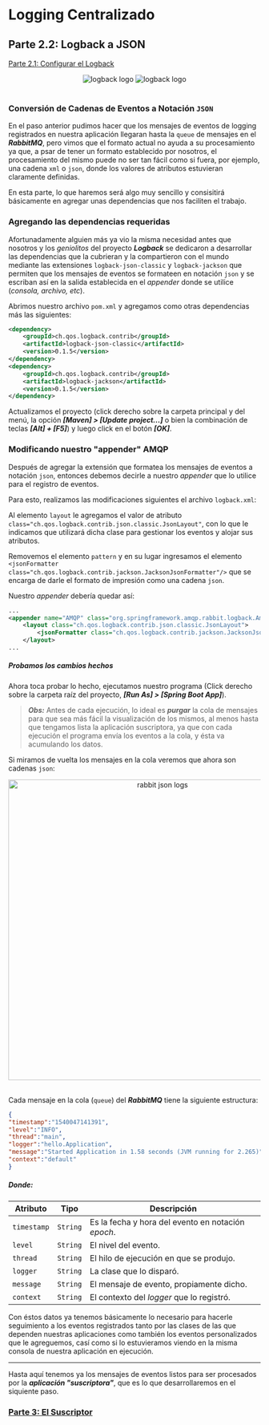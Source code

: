 # Logging Centralizado

## Parte 2.2: Logback a JSON

[Parte 2.1: Configurar el Logback](./logback)

<div align="center">
<img src="https://drive.google.com/uc?id=1AocSmYP20Lu3o0jIai-O3N2dCkwzRMl2" alt="logback logo" width=""/>
<img src="https://drive.google.com/uc?id=1gIX_QEYZFQTYoAlCS6Ab9XlkERxFStUS" alt="logback logo" width=""/></div><br/>

### Conversión de Cadenas de Eventos a Notación `JSON`

En el paso anterior pudimos hacer que los mensajes de eventos de logging registrados en nuestra aplicación llegaran hasta la `queue` de mensajes en el _**RabbitMQ**_, pero vimos que el formato actual no ayuda a su procesamiento ya que, a psar de tener un formato establecido por nosotros, el procesamiento del mismo puede no ser tan fácil como si fuera, por ejemplo, una cadena `xml` o `json`, donde los valores de atributos estuvieran claramente definidas.

En esta parte, lo que haremos será algo muy sencillo y consisitirá básicamente en agregar unas dependencias que nos faciliten el trabajo.


### Agregando las dependencias requeridas

Afortunadamente alguien más ya vio la misma necesidad antes que nosotros y los _geniolitos_ del proyecto _**Logback**_ se dedicaron a desarrollar las dependencias que la cubrieran y la compartieron con el mundo mediante las extensiones `logback-json-classic` y `logback-jackson` que permiten que los mensajes de eventos se formateen en notación `json` y se escriban así en la salida establecida en el _appender_ donde se utilice (_consola, archivo, etc_).

Abrimos nuestro archivo `pom.xml` y agregamos como otras dependencias más las siguientes:

```xml
<dependency>
    <groupId>ch.qos.logback.contrib</groupId>
    <artifactId>logback-json-classic</artifactId>
    <version>0.1.5</version>
</dependency>
<dependency>
	<groupId>ch.qos.logback.contrib</groupId>
	<artifactId>logback-jackson</artifactId>
	<version>0.1.5</version>
</dependency>
```

Actualizamos el proyecto (click derecho sobre la carpeta principal y del menú, la opción _**[Maven] > [Update project...]**_ o bien la combinación de teclas _**[Alt] + [F5]**_) y luego click en el botón _**[OK]**_.



### Modificando nuestro "appender" AMQP

Después de agregar la extensión que formatea los mensajes de eventos a notación `json`, entonces debemos decirle a nuestro _appender_ que lo utilice para el registro de eventos.

Para esto,  realizamos las modificaciones siguientes el archivo `logback.xml`:

Al elemento `layout` le agregamos el valor de atributo `class="ch.qos.logback.contrib.json.classic.JsonLayout"`, con lo que le indicamos que utilizará dicha clase para gestionar los eventos y alojar sus atributos.

Removemos el elemento `pattern` y en su lugar ingresamos el elemento `<jsonFormatter class="ch.qos.logback.contrib.jackson.JacksonJsonFormatter"/>` que se encarga de darle el formato de impresión como una cadena `json`.

Nuestro _appender_ debería quedar así:

```xml
...
<appender name="AMQP" class="org.springframework.amqp.rabbit.logback.AmqpAppender">
	<layout class="ch.qos.logback.contrib.json.classic.JsonLayout">
		<jsonFormatter class="ch.qos.logback.contrib.jackson.JacksonJsonFormatter"/>
	</layout>
...
```

##### Probamos los cambios hechos

Ahora toca probar lo hecho, ejecutamos nuestro programa (Click derecho sobre la carpeta raíz del proyecto, _**[Run As] > [Spring Boot App]**_).



> _**Obs:**_ Antes de cada ejecución, lo ideal es _**purgar**_ la cola de mensajes para que sea más fácil la visualización de los mismos, al menos hasta que tengamos lista la aplicación suscriptora, ya que con cada ejecución el programa envía los eventos a la cola, y ésta va acumulando los datos.



Si miramos de vuelta los mensajes en la cola veremos que ahora son cadenas `json`:

<div align="center">
<img src="https://drive.google.com/uc?id=1sciLww0xWMH0L7095OfAZDLraKMWlHhp" alt="rabbit json logs" width="600"/></div><br/>

Cada mensaje en la cola (`queue`) del _**RabbitMQ**_ tiene la siguiente estructura:

```json
{
"timestamp":"1540047141391",
"level":"INFO",
"thread":"main",
"logger":"hello.Application",
"message":"Started Application in 1.58 seconds (JVM running for 2.265)",
"context":"default"
}
```

##### Donde:

| Atributo    | Tipo     | Descripción                                        |
| ----------- | -------- | -------------------------------------------------- |
| `timestamp` | `String` | Es la fecha y hora del evento en notación _epoch_. |
| `level`     | `String` | El nivel del evento.                               |
| `thread`    | `String` | El hilo de ejecución en que se produjo.            |
| `logger`    | `String` | La clase que lo disparó.                           |
| `message`   | `String` | El mensaje de evento, propiamente dicho.           |
| `context`   | `String` | El contexto del _logger_ que lo registró.          |

Con éstos datos ya tenemos básicamente lo necesario para hacerle seguimiento a los eventos registrados tanto por las clases de las que dependen nuestras aplicaciones como también los eventos personalizados que le agreguemos, casí como si lo estuvieramos viendo en la misma consola de nuestra aplicación en ejecución.



----

Hasta aquí tenemos ya los mensajes de eventos listos para ser procesados por la _**aplicación "suscriptora"**_, que es lo que desarrollaremos en el siquiente paso.

### [Parte 3: El Suscriptor](./suscriptor)
